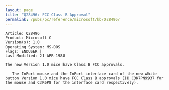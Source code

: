 ```yaml
---
layout: page
title: "Q28496: FCC Class B Approval"
permalink: /pubs/pc/reference/microsoft/kb/Q28496/
---
```


	Article: Q28496
	Product: Microsoft C
	Version(s): 1.0
	Operating System: MS-DOS
	Flags: ENDUSER |
	Last Modified: 21-APR-1988
	
	The new Version 1.0 mice have Class B FCC approvals.
	
	   The InPort mouse and the InPort interface card of the new white
	button Version 1.0 mice have FCC Class B approvals (ID C3K7PN9937 for
	the mouse and C3K6P8 for the interface card respectively).
